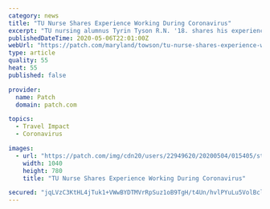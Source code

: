 ```yaml
---
category: news
title: "TU Nurse Shares Experience Working During Coronavirus"
excerpt: "TU nursing alumnus Tyrin Tyson R.N. '18. shares his experience of working as a travel nurse in New York City during the COVID-19 pandemic."
publishedDateTime: 2020-05-06T22:01:00Z
webUrl: "https://patch.com/maryland/towson/tu-nurse-shares-experience-working-during-coronavirus"
type: article
quality: 55
heat: 55
published: false

provider:
  name: Patch
  domain: patch.com

topics:
  - Travel Impact
  - Coronavirus

images:
  - url: "https://patch.com/img/cdn20/users/22949620/20200504/015405/styles/raw/public/processed_images/22949620_04135406008_tyrin-tyson-m.jpg"
    width: 1040
    height: 780
    title: "TU Nurse Shares Experience Working During Coronavirus"

secured: "jqLVzC3KtHL4jTuk1+VWwBYDTMVrRpSuz1oB9TgH/t4Un/hvlPYuLu5VolBclREYLQibx4Q64S/+C0p7SsRUb3pq2Sb0TCC4hgcgnDY9c6bLuAwvhjFBYlao47PKT4+6Qln6HjlydJVcI6Xy9v1U0hEyKYmkQjq6RqlghOEXVdUvrh7CUMaOMI+mEzWCoCtjIppmezEkaUZcO0dfg0B1A8NNHZdjVP/LuNj0UqDK7zWVYg4+UxlbteTSD9knUvCXwkHQVC26U87jPzhUowfljpl5mgT0FWTqQ/e7qP5ZJY41OtbvW7IjPUNElmMYJHBW;1zcJ5vQkt+uIzoNxX1Deig=="
---
```


